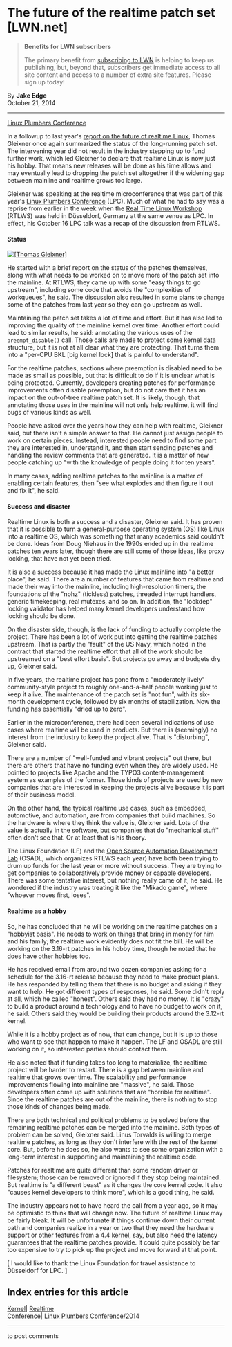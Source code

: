 # The future of the realtime patch set [LWN.net]

> **Benefits for LWN subscribers**
> 
> The primary benefit from [subscribing to LWN](/Promo/nst-nag5/subscribe) is helping to keep us publishing, but, beyond that, subscribers get immediate access to all site content and access to a number of extra site features. Please sign up today! 

By **Jake Edge**  
October 21, 2014 

* * *

[Linux Plumbers Conference](/Archives/ConferenceByYear/#2014-Linux_Plumbers_Conference)

In a followup to last year's [report on the future of realtime Linux](/Articles/572740/), Thomas Gleixner once again summarized the status of the long-running patch set. The intervening year did not result in the industry stepping up to fund further work, which led Gleixner to declare that realtime Linux is now just his hobby. That means new releases will be done as his time allows and may eventually lead to dropping the patch set altogether if the widening gap between mainline and realtime grows too large. 

Gleixner was speaking at the realtime microconference that was part of this year's [Linux Plumbers Conference](http://www.linuxplumbersconf.org/2014/) (LPC). Much of what he had to say was a reprise from earlier in the week when the [Real Time Linux Workshop](https://www.osadl.org/Dusseldorf-2014.rtlws16-dusseldorf-2014.0.html) (RTLWS) was held in Düsseldorf, Germany at the same venue as LPC. In effect, his October 16 LPC talk was a recap of the discussion from RTLWS. 

#### Status

[ ![\[Thomas Gleixner\]](https://static.lwn.net/images/2014/lpc-gleixner-sm.jpg) ](/Articles/617256/)

He started with a brief report on the status of the patches themselves, along with what needs to be worked on to move more of the patch set into the mainline. At RTLWS, they came up with some "easy things to go upstream", including some code that avoids the "complexities of workqueues", he said. The discussion also resulted in some plans to change some of the patches from last year so they can go upstream as well. 

Maintaining the patch set takes a lot of time and effort. But it has also led to improving the quality of the mainline kernel over time. Another effort could lead to similar results, he said: annotating the various uses of the `preempt_disable()` call. Those calls are made to protect some kernel data structure, but it is not at all clear what they are protecting. That turns them into a "per-CPU BKL [big kernel lock] that is painful to understand". 

For the realtime patches, sections where preemption is disabled need to be made as small as possible, but that is difficult to do if it is unclear what is being protected. Currently, developers creating patches for performance improvements often disable preemption, but do not care that it has an impact on the out-of-tree realtime patch set. It is likely, though, that annotating those uses in the mainline will not only help realtime, it will find bugs of various kinds as well. 

People have asked over the years how they can help with realtime, Gleixner said, but there isn't a simple answer to that. He cannot just assign people to work on certain pieces. Instead, interested people need to find some part they are interested in, understand it, and then start sending patches and handling the review comments that are generated. It is a matter of new people catching up "with the knowledge of people doing it for ten years". 

In many cases, adding realtime patches to the mainline is a matter of enabling certain features, then "see what explodes and then figure it out and fix it", he said. 

#### Success and disaster

Realtime Linux is both a success and a disaster, Gleixner said. It has proven that it is possible to turn a general-purpose operating system (OS) like Linux into a realtime OS, which was something that many academics said couldn't be done. Ideas from Doug Niehaus in the 1990s ended up in the realtime patches ten years later, though there are still some of those ideas, like proxy locking, that have not yet been tried. 

It is also a success because it has made the Linux mainline into "a better place", he said. There are a number of features that came from realtime and made their way into the mainline, including high-resolution timers, the foundations of the "nohz" (tickless) patches, threaded interrupt handlers, generic timekeeping, real mutexes, and so on. In addition, the "lockdep" locking validator has helped many kernel developers understand how locking should be done. 

On the disaster side, though, is the lack of funding to actually complete the project. There has been a lot of work put into getting the realtime patches upstream. That is partly the "fault" of the US Navy, which noted in the contract that started the realtime effort that all of the work should be upstreamed on a "best effort basis". But projects go away and budgets dry up, Gleixner said. 

In five years, the realtime project has gone from a "moderately lively" community-style project to roughly one-and-a-half people working just to keep it alive. The maintenance of the patch set is "not fun", with its six-month development cycle, followed by six months of stabilization. Now the funding has essentially "dried up to zero". 

Earlier in the microconference, there had been several indications of use cases where realtime will be used in products. But there is (seemingly) no interest from the industry to keep the project alive. That is "disturbing", Gleixner said. 

There are a number of "well-funded and vibrant projects" out there, but there are others that have no funding even when they are widely used. He pointed to projects like Apache and the TYPO3 content-management system as examples of the former. Those kinds of projects are used by new companies that are interested in keeping the projects alive because it is part of their business model. 

On the other hand, the typical realtime use cases, such as embedded, automotive, and automation, are from companies that build machines. So the hardware is where they think the value is, Gleixner said. Lots of the value is actually in the software, but companies that do "mechanical stuff" often don't see that. Or at least that is his theory. 

The Linux Foundation (LF) and the [Open Source Automation Development Lab](https://www.osadl.org/) (OSADL, which organizes RTLWS each year) have both been trying to drum up funds for the last year or more without success. They are trying to get companies to collaboratively provide money or capable developers. There was some tentative interest, but nothing really came of it, he said. He wondered if the industry was treating it like the "Mikado game", where "whoever moves first, loses". 

#### Realtime as a hobby

So, he has concluded that he will be working on the realtime patches on a "hobbyist basis". He needs to work on things that bring in money for him and his family; the realtime work evidently does not fit the bill. He will be working on the 3.16-rt patches in his hobby time, though he noted that he does have other hobbies too. 

He has received email from around two dozen companies asking for a schedule for the 3.16-rt release because they need to make product plans. He has responded by telling them that there is no budget and asking if they want to help. He got different types of responses, he said. Some didn't reply at all, which he called "honest". Others said they had no money. It is "crazy" to build a product around a technology and to have no budget to work on it, he said. Others said they would be building their products around the 3.12-rt kernel. 

While it is a hobby project as of now, that can change, but it is up to those who want to see that happen to make it happen. The LF and OSADL are still working on it, so interested parties should contact them. 

He also noted that if funding takes too long to materialize, the realtime project will be harder to restart. There is a gap between mainline and realtime that grows over time. The scalability and performance improvements flowing into mainline are "massive", he said. Those developers often come up with solutions that are "horrible for realtime". Since the realtime patches are out of the mainline, there is nothing to stop those kinds of changes being made. 

There are both technical and political problems to be solved before the remaining realtime patches can be merged into the mainline. Both types of problem can be solved, Gleixner said. Linus Torvalds is willing to merge realtime patches, as long as they don't interfere with the rest of the kernel core. But, before he does so, he also wants to see some organization with a long-term interest in supporting and maintaining the realtime code. 

Patches for realtime are quite different than some random driver or filesystem; those can be removed or ignored if they stop being maintained. But realtime is "a different beast" as it changes the core kernel code. It also "causes kernel developers to think more", which is a good thing, he said. 

The industry appears not to have heard the call from a year ago, so it may be optimistic to think that will change now. The future of realtime Linux may be fairly bleak. It will be unfortunate if things continue down their current path and companies realize in a year or two that they need the hardware support or other features from a 4.4 kernel, say, but also need the latency guarantees that the realtime patches provide. It could quite possibly be far too expensive to try to pick up the project and move forward at that point. 

[ I would like to thank the Linux Foundation for travel assistance to Düsseldorf for LPC. ] 

  
Index entries for this article  
---  
[Kernel](/Kernel/Index)| [Realtime](/Kernel/Index#Realtime)  
[Conference](/Archives/ConferenceIndex/)| [Linux Plumbers Conference/2014](/Archives/ConferenceIndex/#Linux_Plumbers_Conference-2014)  
  


* * *

to post comments 
